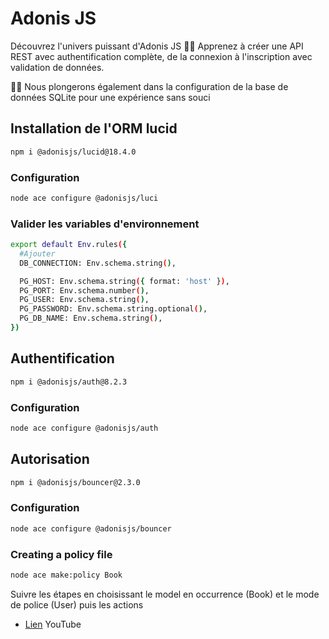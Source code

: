 # Adonis JS

Découvrez l'univers puissant d'Adonis JS 🎥✨ 
Apprenez à créer une API REST avec authentification complète, de la connexion à l'inscription avec validation de données. 

🚀💡 Nous plongerons également dans la configuration de la base de données SQLite pour une expérience sans souci

## Installation de l'ORM lucid
```bash
npm i @adonisjs/lucid@18.4.0
```

### Configuration
```bash
node ace configure @adonisjs/luci
```

### Valider les variables d'environnement
```bash
export default Env.rules({
  #Ajouter
  DB_CONNECTION: Env.schema.string(),

  PG_HOST: Env.schema.string({ format: 'host' }),
  PG_PORT: Env.schema.number(),
  PG_USER: Env.schema.string(),
  PG_PASSWORD: Env.schema.string.optional(),
  PG_DB_NAME: Env.schema.string(),
})
```

## Authentification
```bash
npm i @adonisjs/auth@8.2.3
```

### Configuration
```bash
node ace configure @adonisjs/auth
```

## Autorisation
```bash
npm i @adonisjs/bouncer@2.3.0
```

### Configuration
```bash
node ace configure @adonisjs/bouncer
```

### Creating a policy file
```bash
node ace make:policy Book
```
Suivre les étapes en choisissant le model en occurrence (Book) et le mode de police (User) puis les actions



- [Lien](https://www.youtube.com/watch?v=d6QCTRO3f_0&list=PL_fWONAepR_ACdcHV91zbcxNR9DVFoNy7&index=1) YouTube
